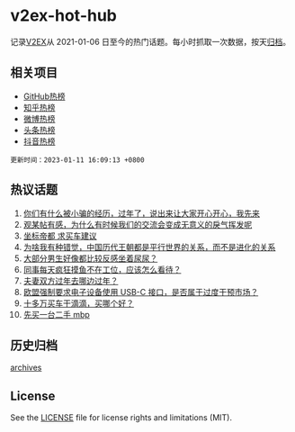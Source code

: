 # v2ex-hot-hub

 记录[V2EX](https://www.v2ex.com/)从 2021-01-06 日至今的热门话题。每小时抓取一次数据，按天[归档](archives)。
 
 ## 相关项目

- [GitHub热榜](https://github.com/snaildev/github-hot-hub)
- [知乎热榜](https://github.com/snaildev/zhihu-hot-hub)
- [微博热榜](https://github.com/snaildev/weibo-hot-hub)
- [头条热榜](https://github.com/snaildev/toutiao-hot-hub)
- [抖音热榜](https://github.com/snaildev/douyin-hot-hub)


 `更新时间：2023-01-11 16:09:13 +0800`

## 热议话题

1. [你们有什么被小骗的经历，过年了，说出来让大家开心开心，我先来](https://www.v2ex.com/t/908087)
1. [观某帖有感，为什么有时候我们的交流会变成无意义的戾气挥发呢](https://www.v2ex.com/t/907970)
1. [坐标帝都 求买车建议](https://www.v2ex.com/t/908066)
1. [为啥我有种错觉，中国历代王朝都是平行世界的关系，而不是进化的关系](https://www.v2ex.com/t/908094)
1. [大部分男生好像都比较反感坐着尿尿？](https://www.v2ex.com/t/908144)
1. [同事每天疯狂摸鱼不在工位，应该怎么看待？](https://www.v2ex.com/t/908146)
1. [夫妻双方过年去哪边过年？](https://www.v2ex.com/t/907978)
1. [欧盟强制要求电子设备使用 USB-C 接口，是否属于过度干预市场？](https://www.v2ex.com/t/907953)
1. [十多万买车干滴滴，买哪个好？](https://www.v2ex.com/t/907991)
1. [先买一台二手 mbp](https://www.v2ex.com/t/908074)

## 历史归档

[archives](archives)

## License

See the [LICENSE](LICENSE) file for license rights and limitations (MIT).

